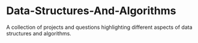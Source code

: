 # Data-Structures-And-Algorithms
A collection of projects and questions highlighting different aspects of data structures and algorithms.

